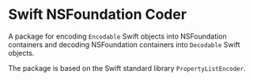 # Swift NSFoundation Coder

A package for encoding `Encodable` Swift objects into NSFoundation containers and decoding NSFoundation containers into `Decodable` Swift objects. 

The package is based on the Swift standard library `PropertyListEncoder`.
